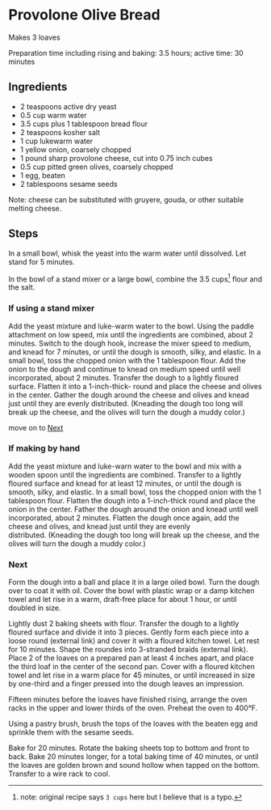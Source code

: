 # Provolone Olive Bread

Makes 3 loaves

Preparation time including rising and baking: 3.5 hours; active time: 30 minutes

## Ingredients
* 2 teaspoons active dry yeast
* 0.5 cup warm water
* 3.5 cups plus 1 tablespoon bread flour
* 2 teaspoons kosher salt
* 1 cup lukewarm water
* 1 yellow onion, coarsely chopped
* 1 pound sharp provolone cheese, cut into 0.75 inch cubes 
* 0.5 cup pitted green olives, coarsely chopped
* 1 egg, beaten
* 2 tablespoons sesame seeds

Note: cheese can be substituted with gruyere, gouda, or other suitable melting cheese.

## Steps

In a small bowl, whisk the yeast into the warm water until dissolved. Let stand for 5 minutes.

In the bowl of a stand mixer or a large bowl, combine the 3.5 cups[^flour] flour and the salt.

[^flour]: note: original recipe says `3 cups` here but I believe that is a typo.

### If using a stand mixer

Add the yeast mixture and luke-warm water to the bowl. Using the paddle attachment on low speed, mix until the ingredients are combined, about 2 minutes. Switch to the dough hook, increase the mixer speed to medium, and knead for 7 minutes, or until the dough is smooth, silky, and elastic. In a small bowl, toss the chopped onion with the 1 tablespoon flour. Add the onion to the dough and continue to knead on medium speed until well incorporated, about 2 minutes. Transfer the dough to a lightly floured surface. Flatten it into a 1-inch-thick- round and place the cheese and olives in the center. Gather the dough around the cheese and olives and knead just until they are evenly distributed. (Kneading the dough too long will break up the cheese, and the olives will turn the dough a muddy color.)

move on to [Next](#Next)

### If making by hand

Add the yeast mixture and luke-warn water to the bowl and mix with a wooden spoon until the ingredients are combined. Transfer to a lightly floured surface and knead for at least 12 minutes, or until the dough is smooth, silky, and elastic. In a small bowl, toss the chopped onion with the 1 tablespoon flour. Flatten the dough into a 1-inch-thick round and place the onion in the center. Father the dough around the onion and knead until well incorporated, about 2 minutes. Flatten the dough once again, add the cheese and olives, and knead just until they are evenly distributed. (Kneading the dough too long will break up the cheese, and the olives will turn the dough a muddy color.)

### Next

Form the dough into a ball and place it in a large oiled bowl. Turn the dough over to coat it with oil. Cover the bowl with plastic wrap or a damp kitchen towel and let rise in a warm, draft-free place for about 1 hour, or until doubled in size.

Lightly dust 2 baking sheets with flour. Transfer the dough to a lightly floured surface and divide it into 3 pieces. Gently form each piece into a loose round (external link) and cover it with a floured kitchen towel. Let rest for 10 minutes. Shape the roundes into 3-stranded braids (external link). Place 2 of the loaves on a prepared pan at least 4 inches apart, and place the third loaf in the center of the second pan. Cover with a floured kitchen towel and let rise in a warm place for 45 minutes, or until increased in size by one-third and a finger pressed into the dough leaves an impression.

Fifteen minutes before the loaves have finished rising, arrange the oven racks in the upper and lower thirds of the oven. Preheat the oven to 400°F.

Using a pastry brush, brush the tops of the loaves with the beaten egg and sprinkle them with the sesame seeds.

Bake for 20 minutes. Rotate the baking sheets top to bottom and front to back. Bake 20 minutes longer, for a total baking time of 40 minutes, or until the loaves are golden brown and sound hollow when tapped on the bottom. Transfer to a wire rack to cool.

